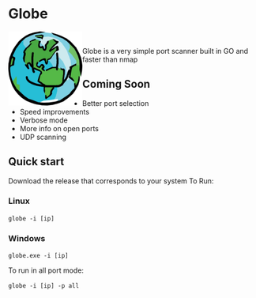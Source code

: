 # Globe
<a href="url"><img src="https://github.com/BlessedToastr/globe/blob/main/images/globe.jpg?raw=true" align="left" height="150" width="150" ></a>
<br>

Globe is a very simple port scanner built in GO and faster than nmap

## Coming Soon
- Better port selection
- Speed improvements
- Verbose mode
- More info on open ports
- UDP scanning

## Quick start
Download the release that corresponds to your system
To Run:
### Linux
```
globe -i [ip]
```

### Windows
```
globe.exe -i [ip]
```

To run in all port mode:
```
globe -i [ip] -p all
```
